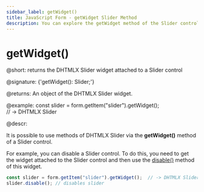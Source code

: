 ```yaml
---
sidebar_label: getWidget()
title: JavaScript Form - getWidget Slider Method 
description: You can explore the getWidget method of the Slider control of Form in the documentation of the DHTMLX JavaScript UI library. Browse developer guides and API reference, try out code examples and live demos, and download a free 30-day evaluation version of DHTMLX Suite 7.
---
```


# getWidget()

@short: returns the DHTMLX Slider widget attached to a Slider control

@signature: {'getWidget(): Slider;'}

@returns:
An object of the DHTMLX Slider widget.

@example:
const slider = form.getItem("slider").getWidget();  
// -> DHTMLX Slider

@descr:

It is possible to use methods of DHTMLX Slider via the **getWidget()** method of a Slider control.

For example, you can disable a Slider control. To do this, you need to get the widget attached to the Slider control and then use the [disable()](slider/api/slider_disable_method.md) method of this widget.

~~~js
const slider = form.getItem("slider").getWidget();  // -> DHTMLX Slider
slider.disable(); // disables slider
~~~

